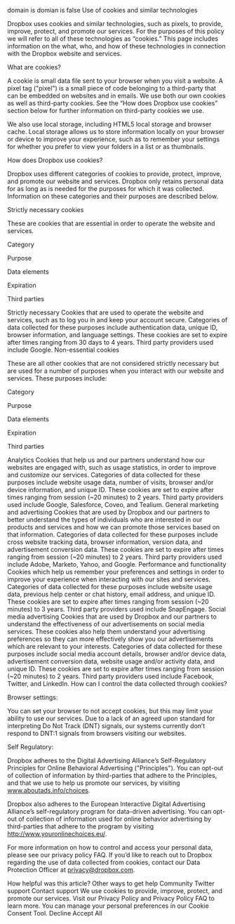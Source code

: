 domain is domian is false
Use of cookies and similar technologies

Dropbox uses cookies and similar technologies, such as pixels, to provide, improve, protect, and promote our services. For the purposes of this policy we will refer to all of these technologies as “cookies.” This page includes information on the what, who, and how of these technologies in connection with the Dropbox website and services.

What are cookies?

A cookie is small data file sent to your browser when you visit a website. A pixel tag ("pixel") is a small piece of code belonging to a third-party that can be embedded on websites and in emails. We use both our own cookies as well as third-party cookies. See the “How does Dropbox use cookies” section below for further information on third-party cookies we use.

We also use local storage, including HTML5 local storage and browser cache. Local storage allows us to store information locally on your browser or device to improve your experience, such as to remember your settings for whether you prefer to view your folders in a list or as thumbnails. 

How does Dropbox use cookies?

Dropbox uses different categories of cookies to provide, protect, improve, and promote our website and services. Dropbox only retains personal data for as long as is needed for the purposes for which it was collected. Information on these categories and their purposes are described below.

Strictly necessary cookies

These are cookies that are essential in order to operate the website and services.

Category

	

Purpose

	

Data elements

	

Expiration

	

Third parties


Strictly necessary	Cookies that are used to operate the website and services, such as to log you in and keep your account secure.	Categories of data collected for these purposes include authentication data, unique ID, browser information, and language settings.	These cookies are set to expire after times ranging from 30 days to 4 years.	Third party providers used include Google.
Non-essential cookies

These are all other cookies that are not considered strictly necessary but are used for a number of purposes when you interact with our website and services. These purposes include:

Category

	

Purpose

	

Data elements

	

Expiration

	

Third parties


Analytics	Cookies that help us and our partners understand how our websites are engaged with, such as usage statistics, in order to improve and customize our services.	Categories of data collected for these purposes include website usage data, number of visits, browser and/or device information, and unique ID.	These cookies are set to expire after times ranging from session (~20 minutes) to 2 years.	Third party providers used include Google, Salesforce, Coveo, and Tealium.
General marketing and advertising	Cookies that are used by Dropbox and our partners to better understand the types of individuals who are interested in our products and services and how we can promote those services based on that information.	Categories of data collected for these purposes include cross website tracking data, browser information, version data, and advertisement conversion data.	These cookies are set to expire after times ranging from session (~20 minutes) to 2 years.	Third party providers used include Adobe, Marketo, Yahoo, and Google.
Performance and functionality	Cookies which help us remember your preferences and settings in order to improve your experience when interacting with our sites and services.	Categories of data collected for these purposes include website usage data, previous help center or chat history, email address, and unique ID.	These cookies are set to expire after times ranging from session (~20 minutes) to 3 years.	Third party providers used include SnapEngage.
Social media advertising	Cookies that are used by Dropbox and our partners to understand the effectiveness of our advertisements on social media services. These cookies also help them understand your advertising preferences so they can more effectively show you our advertisements which are relevant to your interests.	Categories of data collected for these purposes include social media account details, browser and/or device data, advertisement conversion data, website usage and/or activity data, and unique ID.	These cookies are set to expire after times ranging from session (~20 minutes) to 2 years.	Third party providers used include Facebook, Twitter, and LinkedIn.
How can I control the data collected through cookies?

Browser settings:

You can set your browser to not accept cookies, but this may limit your ability to use our services. Due to a lack of an agreed upon standard for interpreting Do Not Track (DNT) signals, our systems currently don’t respond to DNT:1 signals from browsers visiting our websites.

Self Regulatory:

Dropbox adheres to the Digital Advertising Alliance’s Self-Regulatory Principles for Online Behavioral Advertising ("Principles"). You can opt-out of collection of information by third-parties that adhere to the Principles, and that we use to help us promote our services, by visiting www.aboutads.info/choices.

Dropbox also adheres to the European Interactive Digital Advertising Alliance’s self-regulatory program for data-driven advertising. You can opt-out of collection of information used for online behavior advertising by third-parties that adhere to the program by visiting http://www.youronlinechoices.eu/.

For more information on how to control and access your personal data, please see our privacy policy FAQ. If you’d like to reach out to Dropbox regarding the use of data collected from cookies, contact our Data Protection Officer at privacy@dropbox.com.

How helpful was this article?
Other ways to get help
Community
Twitter support
Contact support
We use cookies to provide, improve, protect, and promote our services. Visit our Privacy Policy and Privacy Policy FAQ to learn more. You can manage your personal preferences in our Cookie Consent Tool.
Decline
Accept All